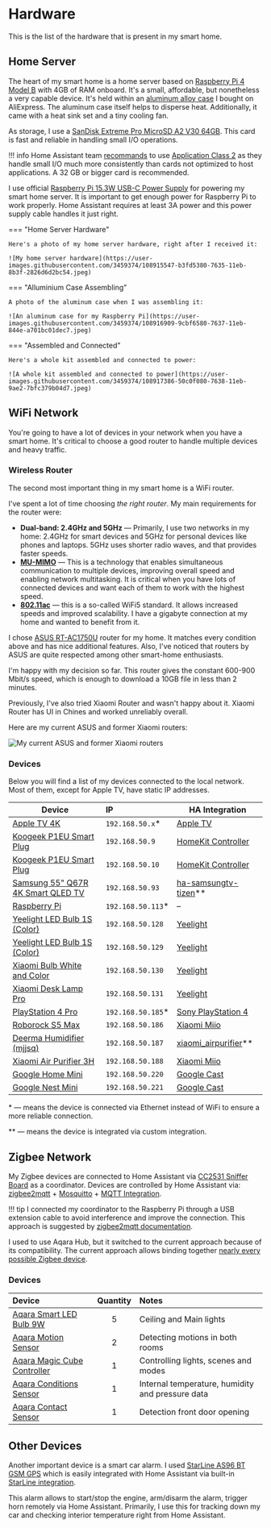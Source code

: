 # Hardware

This is the list of the hardware that is present in my smart home.

## Home Server

The heart of my smart home is a home server based on [Raspberry Pi 4 Model B](https://www.raspberrypi.org/products/raspberry-pi-4-model-b/) with 4GB of RAM onboard. It's a small, affordable, but nonetheless a very capable device. It's held within an [aluminum alloy case](https://www.aliexpress.com/item/4000039821460.html?spm=a2g0s.9042311.0.0.27424c4dyqD1Vd) I bought on AliExpress. The aluminum case itself helps to disperse heat. Additionally, it came with a heat sink set and a tiny cooling fan.

As storage, I use a [SanDisk Extreme Pro MicroSD A2 V30 64GB](https://www.amazon.com/SanDisk-Extreme-UHS-I-128GB-Adapter/dp/B07G3H5RBT). This card is fast and reliable in handling small I/O operations.

<!-- prettier-ignore -->
!!! info
    Home Assistant team [recommands](https://www.home-assistant.io/installation/raspberrypi#suggested-hardware) to use [Application Class 2](https://www.sdcard.org/developers/overview/application/index.html) as they handle small I/O much more consistently than cards not optimized to host applications. A 32 GB or bigger card is recommended.

I use official [Raspberry Pi 15.3W USB-C Power Supply](https://www.raspberrypi.org/products/type-c-power-supply/) for powering my smart home server. It is important to get enough power for Raspberry Pi to work properly. Home Assistant requires at least 3A power and this power supply cable handles it just right.

=== "Home Server Hardware"

    Here's a photo of my home server hardware, right after I received it:

    ![My home server hardware](https://user-images.githubusercontent.com/3459374/108915547-b3fd5380-7635-11eb-8b3f-2826d6d2bc54.jpeg)

=== "Alluminium Case Assembling"

    A photo of the aluminum case when I was assembling it:

    ![An aluminum case for my Raspberry Pi](https://user-images.githubusercontent.com/3459374/108916909-9cbf6580-7637-11eb-844e-a701bc01dec7.jpeg)

=== "Assembled and Connected"

    Here's a whole kit assembled and connected to power:

    ![A whole kit assembled and connected to power](https://user-images.githubusercontent.com/3459374/108917386-50c0f080-7638-11eb-9ae2-7bfc379b04d7.jpeg)

## WiFi Network

You're going to have a lot of devices in your network when you have a smart home. It's critical to choose a good router to handle multiple devices and heavy traffic.

### Wireless Router

The second most important thing in my smart home is a WiFi router.

I've spent a lot of time choosing _the right router_. My main requirements for the router were:

- **Dual-band: 2.4GHz and 5GHz** — Primarily, I use two networks in my home: 2.4GHz for smart devices and 5GHz for personal devices like phones and laptops. 5GHz uses shorter radio waves, and that provides faster speeds.
- [**MU-MIMO**](https://en.wikipedia.org/wiki/Multi-user_MIMO) — This is a technology that enables simultaneous communication to multiple devices, improving overall speed and enabling network multitasking. It is critical when you have lots of connected devices and want each of them to work with the highest speed.
- [**802.11ac**](https://en.wikipedia.org/wiki/IEEE_802.11ac-2013) — this is a so-called WiFi5 standard. It allows increased speeds and improved scalability. I have a gigabyte connection at my home and wanted to benefit from it.

I chose [ASUS RT-AC1750U](https://www.asus.com/Networking-IoT-Servers/WiFi-Routers/ASUS-WiFi-Routers/RT-AC1750U/) router for my home. It matches every condition above and has nice additional features. Also, I've noticed that routers by ASUS are quite respected among other smart-home enthusiasts.

I'm happy with my decision so far. This router gives the constant 600-900 Mbit/s speed, which is enough to download a 10GB file in less than 2 minutes.

Previously, I've also tried Xiaomi Router and wasn't happy about it. Xiaomi Router has UI in Chines and worked unreliably overall.

Here are my current ASUS and former Xiaomi routers:

![My current ASUS and former Xiaomi routers](https://user-images.githubusercontent.com/3459374/109073645-56cdd480-76ff-11eb-86ac-0f659381becf.jpeg)

### Devices

Below you will find a list of my devices connected to the local network. Most of them, except for Apple TV, have static IP addresses.

| Device                                       | IP                 | HA Integration                |
| -------------------------------------------- | :----------------- | ----------------------------- |
| [Apple TV 4K][apple-tv]                      | `192.168.50.x`\*   | [Apple TV][ha-apple-tv]       |
| [Koogeek P1EU Smart Plug][koogeek-p1]        | `192.168.50.9`     | [HomeKit Controller][homekit] |
| [Koogeek P1EU Smart Plug][koogeek-p1]        | `192.168.50.10`    | [HomeKit Controller][homekit] |
| [Samsung 55" Q67R 4K Smart QLED TV][tv]      | `192.168.50.93`    | [ha-samsungtv-tizen]\*\*      |
| [Raspberry Pi][pi]                           | `192.168.50.113`\* | –                             |
| [Yeelight LED Bulb 1S (Color)][yeelight-1s]  | `192.168.50.128`   | [Yeelight][yeelight]          |
| [Yeelight LED Bulb 1S (Color)][yeelight-1s]  | `192.168.50.129`   | [Yeelight][yeelight]          |
| [Xiaomi Bulb White and Color][yeelight-bulb] | `192.168.50.130`   | [Yeelight][yeelight]          |
| [Xiaomi Desk Lamp Pro][desk-lamp]            | `192.168.50.131`   | [Yeelight][yeelight]          |
| [PlayStation 4 Pro][ps4]                     | `192.168.50.185`\* | [Sony PlayStation 4][ha-ps4]  |
| [Roborock S5 Max][roborock]                  | `192.168.50.186`   | [Xiaomi Miio][xiaomi-miio]    |
| [Deerma Humidifier (mjjsq)][humidifier]      | `192.168.50.187`   | [xiaomi_airpurifier]\*\*      |
| [Xiaomi Air Purifier 3H][air-purifier]       | `192.168.50.188`   | [Xiaomi Miio][xiaomi-miio]    |
| [Google Home Mini][google-home-mini]         | `192.168.50.220`   | [Google Cast][cast]           |
| [Google Nest Mini][google-nest-mini]         | `192.168.50.221`   | [Google Cast][cast]           |

\* — means the device is connected via Ethernet instead of WiFi to ensure a more reliable connection.

\*\* — means the device is integrated via custom integration.

<!-- Devices -->

[apple-tv]: https://www.apple.com/apple-tv-4k/
[koogeek-p1]: https://www.koogeek.com/p-p1eu.html
[tv]: https://www.samsung.com/ua/tvs/qled-tv/q67r-55-inch-qled-4k-smart-tv-qe55q67rauxua/
[pi]: https://www.raspberrypi.org/products/raspberry-pi-4-model-b/
[yeelight-1s]: https://www.yeelight.com/en_US/product/lemon2-color
[yeelight-bulb]: https://www.aliexpress.com/item/1005001870039407.html
[desk-lamp]: https://www.aliexpress.com/item/33045143366.html
[ps4]: https://www.playstation.com/en-us/ps4/ps4-pro/
[roborock]: https://us.roborock.com/pages/roborock-s5-max
[humidifier]: https://www.aliexpress.com/item/4000056420604.html
[air-purifier]: https://www.mi.com/global/mi-air-purifier-3H
[google-home-mini]: https://store.google.com/us/product/google_home_mini_first_gen
[google-nest-mini]: https://store.google.com/us/product/google_nest_mini

<!-- Integrations -->

[homekit]: https://www.home-assistant.io/integrations/homekit_controller/
[yeelight]: https://www.home-assistant.io/integrations/yeelight/
[ha-ps4]: https://www.home-assistant.io/integrations/ps4/
[cast]: https://www.home-assistant.io/integrations/cast/
[xiaomi-miio]: https://www.home-assistant.io/integrations/xiaomi_miio/
[xiaomi_airpurifier]: https://github.com/syssi/xiaomi_airpurifier
[ha-apple-tv]: https://www.home-assistant.io/integrations/apple_tv/
[ha-samsungtv-tizen]: https://github.com/jaruba/ha-samsungtv-tizen

## Zigbee Network

My Zigbee devices are connected to Home Assistant via [CC2531 Sniffer Board](https://www.aliexpress.com/item/4000059514865.html) as a coordinator. Devices are controlled by Home Assistant via: [zigbee2mqtt](https://www.zigbee2mqtt.io/) + [Mosquitto](https://mosquitto.org/) + [MQTT Integration](https://www.home-assistant.io/integrations/mqtt/).

<!-- prettier-ignore -->
!!! tip
    I connected my coordinator to the Raspberry Pi through a USB extension cable to avoid interference and improve the connection.
    This approach is suggested by [zigbee2mqtt documentation](https://www.zigbee2mqtt.io/information/FAQ.html#interview-fails).

I used to use Aqara Hub, but it switched to the current approach because of its compatibility. The current approach allows binding together [nearly every possible Zigbee device](https://www.zigbee2mqtt.io/information/supported_devices.html).

### Devices

| Device                                      | Quantity | Notes                                            |
| :------------------------------------------ | :------: | :----------------------------------------------- |
| [Aqara Smart LED Bulb 9W][aqara-bulb]       |    5     | Ceiling and Main lights                          |
| [Aqara Motion Sensor][aqara-motion]         |    2     | Detecting motions in both rooms                  |
| [Aqara Magic Cube Controller][aqara-cube]   |    1     | Controlling lights, scenes and modes             |
| [Aqara Conditions Sensor][aqara-conditions] |    1     | Internal temperature, humidity and pressure data |
| [Aqara Contact Sensor][aqara-contact]       |    1     | Detection front door opening                     |

<!-- Devices -->

[aqara-bulb]: https://www.aliexpress.com/item/33005500098.html
[aqara-motion]: https://www.aliexpress.com/item/32975225751.html
[aqara-cube]: https://www.aliexpress.com/item/32986728343.html
[aqara-conditions]: https://www.aliexpress.com/item/32990414707.html
[aqara-contact]: https://www.aliexpress.com/item/32991903307.html

## Other Devices

Another important device is a smart car alarm. I used [StarLine AS96 BT GSM GPS](https://starline-sales.eu/Car-Alarms/starline-as96-bt-gsm-gps) which is easily integrated with Home Assistant via built-in [StarLine integration](https://www.home-assistant.io/integrations/starline/).

This alarm allows to start/stop the engine, arm/disarm the alarm, trigger horn remotely via Home Assistant. Primarily, I use this for tracking down my car and checking interior temperature right from Home Assistant.
